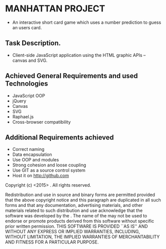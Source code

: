 
# MANHATTAN PROJECT

* An interactive short card game which uses a number prediction to guess an users card.


## Task Description.
* Client-side JavaScript application using the HTML graphic APIs – canvas and SVG.

## Achieved General Requirements and used Technologies

* JavaScript OOP
* jQuery
* Canvas
* SVG
* Raphael.js
* Cross-browser compatibility

## Additional Requirements achieved

* Correct naming
* Data encapsulation
* Use OOP and modules
* Strong cohesion and loose coupling
* Use GIT as a source control system
* Host it on http://github.com


Copyright (c) <2015> <Manhattan Team>.
All rights reserved.

Redistribution and use in source and binary forms are permitted
provided that the above copyright notice and this paragraph are
duplicated in all such forms and that any documentation,
advertising materials, and other materials related to such
distribution and use acknowledge that the software was developed
by the <Manhattan Team>. The name of the
<Manhattan Team> may not be used to endorse or promote products derived
from this software without specific prior written permission.
THIS SOFTWARE IS PROVIDED ``AS IS'' AND WITHOUT ANY EXPRESS OR
IMPLIED WARRANTIES, INCLUDING, WITHOUT LIMITATION, THE IMPLIED
WARRANTIES OF MERCHANTABILITY AND FITNESS FOR A PARTICULAR PURPOSE.
